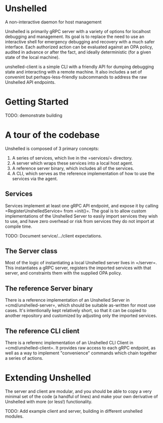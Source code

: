 # Unshelled
A non-interactive daemon for host management

Unshelled is primarily gRPC server with a variety of options for localhost
debugging and management. Its goal is to replace the need to use an
interactive shell for emergency debugging and recovery with a much safer
interface. Each authorized action can be evaluated against an OPA policy,
audited in advance or after the fact, and ideally deterministic (for a given
state of the local machine).

unshelled-client is a simple CLI with a friendly API for dumping debugging
state and interacting with a remote machine.  It also includes a set of
convenint but perhaps-less-friendly subcommands to address the raw Unshelled
API endpoints.

# Getting Started
TODO: demonstrate building

# A tour of the codebase
Unshelled is composed of 3 primary concepts:
   1. A series of services, which live in the =services/= directory.
   1. A server which wraps these services into a local host agent.
   1. A reference server binary, which includes all of the services.
   1. A CLI, which serves as the reference implementation of how to use the
      services via the agent.

## Services
Services implement at least one gRPC API endpoint, and expose it by calling
=RegisterUnshelledService= from =init()=.  The goal is to allow custom
implementations of the Unshelled Server to easily import services they wish to
use, and have zero overhead or risk from services they do not import at compile
time.

TODO: Document service/.../client expectations.

## The Server class
Most of the logic of instantiating a local Unshelled server lives in =/server=.
This instantiates a gRPC server, registers the imported services with that
server, and constraints them with the supplied OPA policy.

## The reference Server binary
There is a reference implementation of an Unshelled Server in
=cmd/unshelled-server=, which should be suitable as-written for most use cases.
It's intentionally kept relatively short, so that it can be copied to another
repository and customized by adjusting only the imported services.

## The reference CLI client
There is a referenc implementation of an Unshelled CLI Client in
=cmd/unshelled-client=.  It provides raw access to each gRPC endpoint, as well
as a way to implement "convenience" commands which chain together a series of
actions.

# Extending Unshelled
The server and client are modular, and you should be able to copy a very
minimal set of the code (a handful of lines) and make your own derivative of
Unshelled with more (or less!) functionality.

TODO: Add example client and server, building in different unshelled modules.
